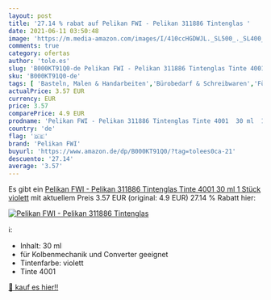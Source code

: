 ```yaml
---
layout: post
title: '27.14 % rabat auf Pelikan FWI - Pelikan 311886 Tintenglas '
date: 2021-06-11 03:50:48
image: 'https://m.media-amazon.com/images/I/410ccHGDWJL._SL500_._SL400_.jpg'
comments: true
category: ofertas
author: 'tole.es'
slug: 'B000KT91Q0-de Pelikan FWI - Pelikan 311886 Tintenglas Tinte 4001 30 ml 1...'
sku: 'B000KT91Q0-de'
tags: [ 'Basteln, Malen & Handarbeiten','Bürobedarf & Schreibwaren','Füllfederhalter & Kugelschreiber','Küche, Haushalt & Wohnen','Schreibwaren','Tinten','Tintenfässer für traditionelle Füllhalter & Federn','Zeichenwerkzeuge','Zeichnen','pelikan fwi', ]
actualPrice: 3.57 EUR
currency: EUR
price: 3.57
comparePrice: 4.9 EUR
prodname: 'Pelikan FWI - Pelikan 311886 Tintenglas Tinte 4001  30 ml  1 Stück  violett'
country: 'de'
flag: '🇩🇪'
brand: 'Pelikan FWI'
buyurl: 'https://www.amazon.de/dp/B000KT91Q0/?tag=tolees0ca-21'
descuento: '27.14'
average: '3.57'
---
```


Es gibt ein [Pelikan FWI - Pelikan 311886 Tintenglas Tinte 4001  30 ml  1 Stück  violett](https://www.amazon.de/dp/B000KT91Q0/?tag=tolees0ca-21) mit aktuellem Preis 3.57 EUR (original: 4.9 EUR) 27.14 % Rabatt hier:

[![Pelikan FWI - Pelikan 311886 Tintenglas ](https://m.media-amazon.com/images/I/410ccHGDWJL._SL500_._SL400_.jpg)](https://www.amazon.de/dp/B000KT91Q0/?tag=tolees0ca-21)

ℹ️:

- Inhalt: 30 ml
- für Kolbenmechanik und Converter geeignet
- Tintenfarbe: violett
- Tinte 4001

[🛒 kauf es hier!!](https://www.amazon.de/dp/B000KT91Q0/?tag=tolees0ca-21)
